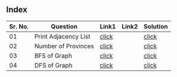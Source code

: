 ## Index 

Sr. No. | Question|Link1 | Link2 | Solution
---|---|---|---|---
01 | Print Adjacency List | [click](https://practice.geeksforgeeks.org/problems/print-adjacency-list-1587115620/1?utm_source=youtube&utm_medium=collab_striver_ytdescription&utm_campaign=print-adjacency-list) || [click](./Solutions/PrintAdjacencyList.java)
02 | Number of Provinces | [click](https://practice.geeksforgeeks.org/problems/number-of-provinces/1?utm_source=youtube&utm_medium=collab_striver_ytdescription&utm_campaign=number-of-provinces) || [click](./Solutions/NumberOfProvinces.java)
03 | BFS of Graph | [click](https://practice.geeksforgeeks.org/problems/bfs-traversal-of-graph/1?utm_source=youtube&utm_medium=collab_striver_ytdescription&utm_campaign=bfs_of_graph) || [click](./Solutions/BFSofGraph.java)
04 | DFS of Graph | [click](https://practice.geeksforgeeks.org/problems/depth-first-traversal-for-a-graph/1?utm_source=youtube&utm_medium=collab_striver_ytdescription&utm_campaign=dfs_of_graph) || [click](./Solutions/DFSOfGraph.java)